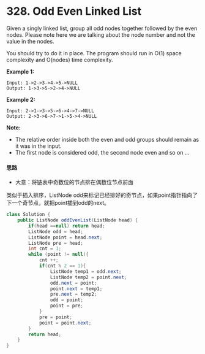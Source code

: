 # 328. Odd Even Linked List

Given a singly linked list, group all odd nodes together followed by the even nodes. Please note here we are talking about the node number and not the value in the nodes.

You should try to do it in place. The program should run in O(1) space complexity and O(nodes) time complexity.

**Example 1:**

```
Input: 1->2->3->4->5->NULL
Output: 1->3->5->2->4->NULL
```

**Example 2:**

```
Input: 2->1->3->5->6->4->7->NULL
Output: 2->3->6->7->1->5->4->NULL
```

**Note:**

- The relative order inside both the even and odd groups should remain as it was in the input.
- The first node is considered odd, the second node even and so on ...

#### 思路

* 大意：将链表中奇数位的节点排在偶数位节点前面

类似于插入排序，ListNode odd来标记已经排好的奇节点，如果point指针指向了下一个奇节点，就把point插到odd的next。

```java
class Solution {
    public ListNode oddEvenList(ListNode head) {
        if(head ==null) return head;
        ListNode odd = head;
        ListNode point = head.next;
        ListNode pre = head;
        int cnt = 1;
        while (point != null){
            cnt ++;
            if(cnt % 2 == 1){
                ListNode temp1 = odd.next;
                ListNode temp2 = point.next;
                odd.next = point;
                point.next = temp1;
                pre.next = temp2;
                odd = point;
                point = pre;
            }
            pre = point;
            point = point.next;
        }
        return head;  
    }
}
```


